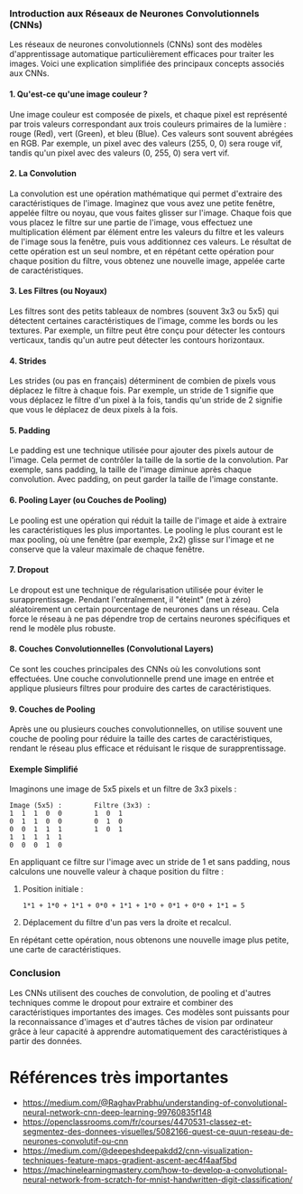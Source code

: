 ### Introduction aux Réseaux de Neurones Convolutionnels (CNNs)

Les réseaux de neurones convolutionnels (CNNs) sont des modèles d'apprentissage automatique particulièrement efficaces pour traiter les images. Voici une explication simplifiée des principaux concepts associés aux CNNs.

#### 1. Qu'est-ce qu'une image couleur ?

Une image couleur est composée de pixels, et chaque pixel est représenté par trois valeurs correspondant aux trois couleurs primaires de la lumière : rouge (Red), vert (Green), et bleu (Blue). Ces valeurs sont souvent abrégées en RGB. Par exemple, un pixel avec des valeurs (255, 0, 0) sera rouge vif, tandis qu'un pixel avec des valeurs (0, 255, 0) sera vert vif.

#### 2. La Convolution

La convolution est une opération mathématique qui permet d'extraire des caractéristiques de l'image. Imaginez que vous avez une petite fenêtre, appelée filtre ou noyau, que vous faites glisser sur l'image. Chaque fois que vous placez le filtre sur une partie de l'image, vous effectuez une multiplication élément par élément entre les valeurs du filtre et les valeurs de l'image sous la fenêtre, puis vous additionnez ces valeurs. Le résultat de cette opération est un seul nombre, et en répétant cette opération pour chaque position du filtre, vous obtenez une nouvelle image, appelée carte de caractéristiques.

#### 3. Les Filtres (ou Noyaux)

Les filtres sont des petits tableaux de nombres (souvent 3x3 ou 5x5) qui détectent certaines caractéristiques de l'image, comme les bords ou les textures. Par exemple, un filtre peut être conçu pour détecter les contours verticaux, tandis qu'un autre peut détecter les contours horizontaux.

#### 4. Strides

Les strides (ou pas en français) déterminent de combien de pixels vous déplacez le filtre à chaque fois. Par exemple, un stride de 1 signifie que vous déplacez le filtre d'un pixel à la fois, tandis qu'un stride de 2 signifie que vous le déplacez de deux pixels à la fois.

#### 5. Padding

Le padding est une technique utilisée pour ajouter des pixels autour de l'image. Cela permet de contrôler la taille de la sortie de la convolution. Par exemple, sans padding, la taille de l'image diminue après chaque convolution. Avec padding, on peut garder la taille de l'image constante.

#### 6. Pooling Layer (ou Couches de Pooling)

Le pooling est une opération qui réduit la taille de l'image et aide à extraire les caractéristiques les plus importantes. Le pooling le plus courant est le max pooling, où une fenêtre (par exemple, 2x2) glisse sur l'image et ne conserve que la valeur maximale de chaque fenêtre.

#### 7. Dropout

Le dropout est une technique de régularisation utilisée pour éviter le surapprentissage. Pendant l'entraînement, il "éteint" (met à zéro) aléatoirement un certain pourcentage de neurones dans un réseau. Cela force le réseau à ne pas dépendre trop de certains neurones spécifiques et rend le modèle plus robuste.

#### 8. Couches Convolutionnelles (Convolutional Layers)

Ce sont les couches principales des CNNs où les convolutions sont effectuées. Une couche convolutionnelle prend une image en entrée et applique plusieurs filtres pour produire des cartes de caractéristiques.

#### 9. Couches de Pooling

Après une ou plusieurs couches convolutionnelles, on utilise souvent une couche de pooling pour réduire la taille des cartes de caractéristiques, rendant le réseau plus efficace et réduisant le risque de surapprentissage.

#### Exemple Simplifié

Imaginons une image de 5x5 pixels et un filtre de 3x3 pixels :

```
Image (5x5) :        Filtre (3x3) :
1  1  1  0  0        1  0  1
0  1  1  0  0        0  1  0
0  0  1  1  1        1  0  1
1  1  1  1  1
0  0  0  1  0
```

En appliquant ce filtre sur l'image avec un stride de 1 et sans padding, nous calculons une nouvelle valeur à chaque position du filtre :

1. Position initiale :
   ```
   1*1 + 1*0 + 1*1 + 0*0 + 1*1 + 1*0 + 0*1 + 0*0 + 1*1 = 5
   ```

2. Déplacement du filtre d'un pas vers la droite et recalcul.

En répétant cette opération, nous obtenons une nouvelle image plus petite, une carte de caractéristiques.

### Conclusion

Les CNNs utilisent des couches de convolution, de pooling et d'autres techniques comme le dropout pour extraire et combiner des caractéristiques importantes des images. Ces modèles sont puissants pour la reconnaissance d'images et d'autres tâches de vision par ordinateur grâce à leur capacité à apprendre automatiquement des caractéristiques à partir des données.

# Références très importantes

- https://medium.com/@RaghavPrabhu/understanding-of-convolutional-neural-network-cnn-deep-learning-99760835f148
- https://openclassrooms.com/fr/courses/4470531-classez-et-segmentez-des-donnees-visuelles/5082166-quest-ce-quun-reseau-de-neurones-convolutif-ou-cnn
- https://medium.com/@deepeshdeepakdd2/cnn-visualization-techniques-feature-maps-gradient-ascent-aec4f4aaf5bd
- https://machinelearningmastery.com/how-to-develop-a-convolutional-neural-network-from-scratch-for-mnist-handwritten-digit-classification/
